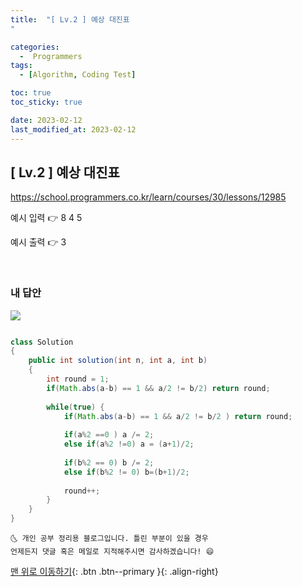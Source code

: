 ```yaml
---
title:  "[ Lv.2 ] 예상 대진표
" 

categories:
  -  Programmers
tags:
  - [Algorithm, Coding Test]

toc: true
toc_sticky: true

date: 2023-02-12
last_modified_at: 2023-02-12
---
```



## [ Lv.2 ] 예상 대진표


<a>https://school.programmers.co.kr/learn/courses/30/lessons/12985</a>

예시 입력 👉 8	4  5

예시 출력 👉 3


<br>

### 내 답안

<img src="https://user-images.githubusercontent.com/83283010/218433094-6b4d32d8-931e-4252-ad1d-455f4716050c.JPG">

```java

class Solution
{
    public int solution(int n, int a, int b)
    {
		int round = 1;
		if(Math.abs(a-b) == 1 && a/2 != b/2) return round;
		
		while(true) {
			if(Math.abs(a-b) == 1 && a/2 != b/2 ) return round;
				
			if(a%2 ==0 ) a /= 2;
			else if(a%2 !=0) a = (a+1)/2;
		
			if(b%2 == 0) b /= 2;
			else if(b%2 != 0) b=(b+1)/2;
			
			round++;
		}
    }
}
```

    🌜 개인 공부 정리용 블로그입니다. 틀린 부분이 있을 경우 
    언제든지 댓글 혹은 메일로 지적해주시면 감사하겠습니다! 😄

[맨 위로 이동하기](#){: .btn .btn--primary }{: .align-right}